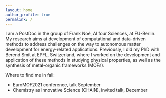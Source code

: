 ```yaml
---
layout: home
author_profile: true
permalink: /
---
```




I am a PostDoc in the group of Frank Noé, AI four Sciences, at FU-Berlin. My research aims at development of computational and data-driven methods to address challenges on the way to autonomous matter development for energy-related applications. Previously, I did my PhD with Berend Smit at EPFL, Switzerland, where I worked on the development and application of these methods in studying physical properties, as well as the synthesis of metal-organic frameworks (MOFs). 


Where to find me in fall:
- EuroMOF2021 conference, talk September
- Chemistry as Innovative Science (CHAIN), invited talk, December

